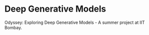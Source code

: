 # Deep Generative Models
Odyssey: Exploring Deep Generative Models - A summer project at IIT Bombay.
